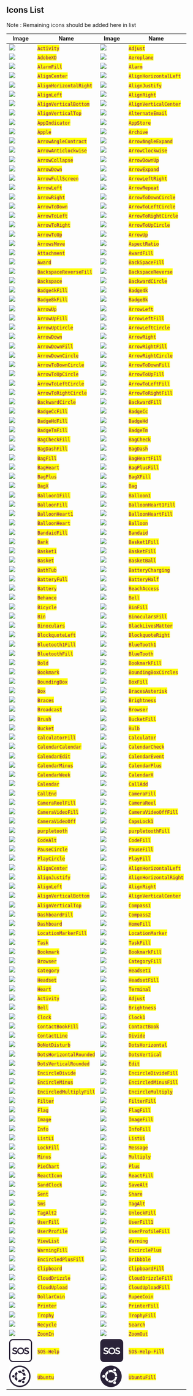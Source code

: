 ## Icons List

Note : Remaining icons should be added here in list

| Image                                   | Name                                                   | Image                                    | Name                                                    |
| --------------------------------------- | ------------------------------------------------------ | ---------------------------------------- | ------------------------------------------------------- |
| ![](./assets/simple/activity.svg)              | <mark style="color:purple;">`Activity`</mark>             | ![](./assets/simple/adjust.svg)             | <mark style="color:purple;">`Adjust`</mark>            | 
| ![](./assets/simple/adobe-xd.svg)              | <mark style="color:purple;">`AdobeXD`</mark>             | ![](./assets/simple/aeroplane.svg)             | <mark style="color:purple;">`Aeroplane`</mark>            |
| ![](./assets/simple/alarm-fill.svg)              | <mark style="color:purple;">`AlarmFill`</mark>             | ![](./assets/simple/alarm.svg)             | <mark style="color:purple;">`Alarm`</mark>            |
| ![](./assets/simple/align-center.svg)              | <mark style="color:purple;">`AlignCenter`</mark>             | ![](./assets/simple/align-horizontal-left.svg)             | <mark style="color:purple;">`AlignHorizontalLeft`</mark>            |
| ![](./assets/simple/align-horizontal-right.svg)              | <mark style="color:purple;">`AlignHorizontalRight`</mark>             | ![](./assets/simple/align-justify.svg)             | <mark style="color:purple;">`AlignJustify`</mark>            |
| ![](./assets/simple/align-left.svg)              | <mark style="color:purple;">`AlignLeft`</mark>             | ![](./assets/simple/align-right.svg)             | <mark style="color:purple;">`AlignRight`</mark>            |
| ![](./assets/simple/align-vertical-bottom.svg)              | <mark style="color:purple;">`AlignVerticalBottom`</mark>             | ![](./assets/simple/align-vertical-center.svg)             | <mark style="color:purple;">`AlignVerticalCenter`</mark>            |
| ![](./assets/simple/align-vertical-top.svg)              | <mark style="color:purple;">`AlignVerticalTop`</mark>             | ![](./assets/simple/alternate-email.svg)             | <mark style="color:purple;">`AlternateEmail`</mark>            |
| ![](./assets/simple/app-indicator.svg)              | <mark style="color:purple;">`AppIndicator`</mark>             | ![](./assets/simple/app-store.svg)             | <mark style="color:purple;">`AppStore`</mark>            |
| ![](./assets/simple/apple.svg)              | <mark style="color:purple;">`Apple`</mark>             | ![](./assets/simple/archive.svg)             | <mark style="color:purple;">`Archive`</mark>            |
| ![](./assets/simple/arrow-angle-contract.svg)              | <mark style="color:purple;">`ArrowAngleContract`</mark>             | ![](./assets/simple/arrow-angle-expand.svg)             | <mark style="color:purple;">`ArrowAngleExpand`</mark>            |
| ![](./assets/simple/arrow-anticlockwise.svg)              | <mark style="color:purple;">`ArrowAnticlockwise`</mark>             | ![](./assets/simple/arrow-clockwise.svg)             | <mark style="color:purple;">`ArrowClockwise`</mark>            |
| ![](./assets/simple/arrow-collapse.svg)              | <mark style="color:purple;">`ArrowCollapse`</mark>             | ![](./assets/simple/arrow-down-up.svg)             | <mark style="color:purple;">`ArrowDownUp`</mark>            |
| ![](./assets/simple/arrow-down.svg)              | <mark style="color:purple;">`ArrowDown`</mark>             | ![](./assets/simple/arrow-expand.svg)             | <mark style="color:purple;">`ArrowExpand`</mark>            |
| ![](./assets/simple/arrow-fullscreen.svg)              | <mark style="color:purple;">`ArrowFullScreen`</mark>             | ![](./assets/simple/arrow-left-right.svg)             | <mark style="color:purple;">`ArrowLeftRight`</mark>            |
| ![](./assets/simple/arrow-left.svg)              | <mark style="color:purple;">`ArrowLeft`</mark>             | ![](./assets/simple/arrow-repeat.svg)             | <mark style="color:purple;">`ArrowRepeat`</mark>            |
| ![](./assets/simple/arrow-right.svg)              | <mark style="color:purple;">`ArrowRight`</mark>             | ![](./assets/simple/arrow-to-down-circle.svg)             | <mark style="color:purple;">`ArrowToDownCircle`</mark>            |
| ![](./assets/simple/arrow-to-down.svg)              | <mark style="color:purple;">`ArrowToDown`</mark>             | ![](./assets/simple/arrow-to-left-circle.svg)             | <mark style="color:purple;">`ArrowToLeftCircle`</mark>            |
| ![](./assets/simple/arrow-to-left.svg)              | <mark style="color:purple;">`ArrowToLeft`</mark>             | ![](./assets/simple/arrow-to-right-circle.svg)             | <mark style="color:purple;">`ArrowToRightCircle`</mark>            |
| ![](./assets/simple/arrow-to-right.svg)              | <mark style="color:purple;">`ArrowToRight`</mark>             | ![](./assets/simple/arrow-to-up-circle.svg)             | <mark style="color:purple;">`ArrowToUpCircle`</mark>            |
| ![](./assets/simple/arrow-to-up.svg)              | <mark style="color:purple;">`ArrowToUp`</mark>             | ![](./assets/simple/arrow-up.svg)             | <mark style="color:purple;">`ArrowUp`</mark>            |
| ![](./assets/simple/arrows-move.svg)              | <mark style="color:purple;">`ArrowsMove`</mark>             | ![](./assets/simple/aspect-ratio.svg)             | <mark style="color:purple;">`AspectRatio`</mark>            |
| ![](./assets/simple/attachment.svg)              | <mark style="color:purple;">`Attachment`</mark>             | ![](./assets/simple/award-fill.svg)             | <mark style="color:purple;">`AwardFill`</mark>            |
| ![](./assets/simple/award.svg)              | <mark style="color:purple;">`Award`</mark>             | ![](./assets/simple/backspace-fill.svg)             | <mark style="color:purple;">`BackSpaceFill`</mark>            |
| ![](./assets/simple/backspace-reverse-fill.svg)              | <mark style="color:purple;">`BackspaceReverseFill`</mark>             | ![](./assets/simple/backspace-reverse.svg)             | <mark style="color:purple;">`BackspaceReverse`</mark>            |
| ![](./assets/simple/backspace.svg)              | <mark style="color:purple;">`Backspace`</mark>             | ![](./assets/simple/backward-circle.svg)             | <mark style="color:purple;">`BackwardCircle`</mark>            |
| ![](./assets/simple/badge-4k-fill.svg)              | <mark style="color:purple;">`Badge4kFill`</mark>             | ![](./assets/simple/badge-4k.svg)             | <mark style="color:purple;">`Badge4k`</mark>            |
| ![](./assets/simple/badge-8k-fill.svg)              | <mark style="color:purple;">`Badge8kFill`</mark>             | ![](./assets/simple/badge-8k.svg)             | <mark style="color:purple;">`Badge8k`</mark>            |
| ![](./assets/simple/arrow-up.svg)              | <mark style="color:purple;">`ArrowUp`</mark>             | ![](./assets/simple/arrow-left.svg)             | <mark style="color:purple;">`ArrowLeft`</mark>            |
| ![](./assets/simple/simple/arrow-up-fill.svg)         | <mark style="color:purple;">`ArrowUpFill`</mark>         | ![](./assets/simple/simple/arrow-left-fill.svg)        | <mark style="color:purple;">`ArrowLeftFill`</mark>        |
| ![](./assets/simple/arrow-up-circle.svg)       | <mark style="color:purple;">`ArrowUpCircle`</mark>       | ![](./assets/simple/arrow-left-circle.svg)      | <mark style="color:purple;">`ArrowLeftCircle`</mark>      |
| ![](./assets/simple/arrow-down.svg)            | <mark style="color:purple;">`ArrowDown`</mark>           | ![](./assets/simple/arrow-right.svg)            | <mark style="color:purple;">`ArrowRight`</mark>           |
| ![](./assets/simple/arrow-down-fill.svg)       | <mark style="color:purple;">`ArrowDownFill`</mark>       | ![](./assets/simple/arrow-right-fill.svg)       | <mark style="color:purple;">`ArrowRightFill`</mark>       |
| ![](./assets/simple/arrow-down-circle.svg)     | <mark style="color:purple;">`ArrowDownCircle`</mark>     | ![](./assets/simple/arrow-right.svg)            | <mark style="color:purple;">`ArrowRightCircle`</mark>     |
| ![](./assets/simple/arrow-to-down-circle.svg)  | <mark style="color:purple;">`ArrowToDownCircle`</mark>   | ![](./assets/simple/arrow-to-down-fill.svg)     | <mark style="color:purple;">`ArrowToDownFill`</mark>      |
| ![](./assets/simple/arrow-to-up-circle.svg)    | <mark style="color:purple;">`ArrowToUpCircle`</mark>     | ![](./assets/simple/arrow-to-up-fill.svg)       | <mark style="color:purple;">`ArrowToUpFill`</mark>        |
| ![](./assets/simple/arrow-to-left-circle.svg)  | <mark style="color:purple;">`ArrowToLeftCircle`</mark>   | ![](./assets/simple/arrow-to-left-fill.svg)     | <mark style="color:purple;">`ArrowToLeftFill`</mark>      |
| ![](./assets/simple/arrow-to-right-circle.svg) | <mark style="color:purple;">`ArrowToRightCircle`</mark>  | ![](./assets/simple/arrow-to-right-fill.svg)    | <mark style="color:purple;">`ArrowToRightFill`</mark>     |
| ![](./assets/simple/backward-circle.svg)       | <mark style="color:purple;">`BackwardCircle`</mark>      | ![](./assets/simple/backward-fill.svg)          | <mark style="color:purple;">`BackwardFill`</mark>         |
| ![](./assets/simple/badge-cc-fill.svg)       | <mark style="color:purple;">`BadgeCcFill`</mark>      | ![](./assets/simple/badge-cc.svg)          | <mark style="color:purple;">`BadgeCc`</mark>         |
| ![](./assets/simple/badge-hd-fill.svg)        | <mark style="color:purple;">`BadgeHdFill`</mark>       | ![](./assets/simple/badge-hd.svg)           | <mark style="color:purple;">`BadgeHd`</mark>          |
| ![](./assets/simple/badge-tm-fill.svg)       | <mark style="color:purple;">`BadgeTmFill`</mark>      | ![](./assets/simple/badge-tm.svg)          | <mark style="color:purple;">`BadgeTm`</mark>         |
| ![](./assets/simple/bag-check-fill.svg)       | <mark style="color:purple;">`BagCheckFill`</mark>      | ![](./assets/simple/bag-check.svg)          | <mark style="color:purple;">`BagCheck`</mark>         |
| ![](./assets/simple/bag-dash-fill.svg)       | <mark style="color:purple;">`BagDashFill`</mark>      | ![](./assets/simple/bag-dash.svg)          | <mark style="color:purple;">`BagDash`</mark>         |
| ![](./assets/simple/bag-fill.svg)       | <mark style="color:purple;">`BagFill`</mark>      | ![](./assets/simple/bag-heart-fill.svg)          | <mark style="color:purple;">`BagHeartFill`</mark>         |
| ![](./assets/simple/bag-heart.svg)       | <mark style="color:purple;">`BagHeart`</mark>      | ![](./assets/simple/bag-plus-fill.svg)          | <mark style="color:purple;">`BagPlusFill`</mark>         |
| ![](./assets/simple/bag-plus.svg)       | <mark style="color:purple;">`BagPlus`</mark>      | ![](./assets/simple/bag-x-fill.svg)          | <mark style="color:purple;">`BagXFill`</mark>         |
| ![](./assets/simple/bag-x.svg)       | <mark style="color:purple;">`BagX`</mark>      | ![](./assets/simple/bag.svg)          | <mark style="color:purple;">`Bag`</mark>         |
| ![](./assets/simple/balloon-1-fill.svg)       | <mark style="color:purple;">`Balloon1Fill`</mark>      | ![](./assets/simple/balloon-1.svg)          | <mark style="color:purple;">`Balloon1`</mark>         |
| ![](./assets/simple/balloon-fill.svg)       | <mark style="color:purple;">`BalloonFill`</mark>      | ![](./assets/simple/balloon-heart-1-fill.svg)          | <mark style="color:purple;">`BalloonHeart1Fill`</mark>         |
| ![](./assets/simple/balloon-heart-1.svg)       | <mark style="color:purple;">`BalloonHeart1`</mark>      | ![](./assets/simple/balloon-heart-fill.svg)          | <mark style="color:purple;">`BalloonHeartFill`</mark>         |
| ![](./assets/simple/balloon-heart.svg)       | <mark style="color:purple;">`BalloonHeart`</mark>      | ![](./assets/simple/balloon.svg)          | <mark style="color:purple;">`Balloon`</mark>         |
| ![](./assets/simple/bandaid-fill.svg)       | <mark style="color:purple;">`BandaidFill`</mark>      | ![](./assets/simple/bandaid.svg)          | <mark style="color:purple;">`Bandaid`</mark>         |
| ![](./assets/simple/bank.svg)       | <mark style="color:purple;">`Bank`</mark>      | ![](./assets/simple/basket-1-fill.svg)          | <mark style="color:purple;">`Basket1Fill`</mark>         |
| ![](./assets/simple/basket-1.svg)       | <mark style="color:purple;">`Basket1`</mark>      | ![](./assets/simple/basket-fill.svg)          | <mark style="color:purple;">`BasketFill`</mark>         |
| ![](./assets/simple/basket.svg)       | <mark style="color:purple;">`Basket`</mark>      | ![](./assets/simple/basketball.svg)          | <mark style="color:purple;">`BasketBall`</mark>         |
| ![](./assets/simple/bathtub.svg)       | <mark style="color:purple;">`BathTub`</mark>      | ![](./assets/simple/battery-charging.svg)          | <mark style="color:purple;">`BatteryCharging`</mark>         |
| ![](./assets/simple/battery-full.svg)       | <mark style="color:purple;">`BatteryFull`</mark>      | ![](./assets/simple/battery-half.svg)          | <mark style="color:purple;">`BatteryHalf`</mark>         |
| ![](./assets/simple/battery.svg)       | <mark style="color:purple;">`Battery`</mark>      | ![](./assets/simple/beach-access.svg)          | <mark style="color:purple;">`BeachAccess`</mark>         |
| ![](./assets/simple/behance.svg)       | <mark style="color:purple;">`Behance`</mark>      | ![](./assets/simple/bell.svg)          | <mark style="color:purple;">`Bell`</mark>         |
| ![](./assets/simple/bicycle.svg)       | <mark style="color:purple;">`Bicycle`</mark>      | ![](./assets/simple/bin-fill.svg)          | <mark style="color:purple;">`BinFill`</mark>         |
| ![](./assets/simple/bin.svg)       | <mark style="color:purple;">`Bin`</mark>      | ![](./assets/simple/binoculars-fill.svg)          | <mark style="color:purple;">`BinocularsFill`</mark>         |
| ![](./assets/simple/binoculars.svg)       | <mark style="color:purple;">`Binoculars`</mark>      | ![](./assets/simple/black-lives-matter.svg)          | <mark style="color:purple;">`BlackLivesMatter`</mark>         |
| ![](./assets/simple/blockquote-left.svg)       | <mark style="color:purple;">`BlockquoteLeft`</mark>      | ![](./assets/simple/blockquote-right.svg)          | <mark style="color:purple;">`BlockquoteRight`</mark>         |
| ![](./assets/simple/bluetooth-1-fill.svg)       | <mark style="color:purple;">`Bluetooth1Fill`</mark>      | ![](./assets/simple/bluetooth-1.svg)          | <mark style="color:purple;">`BlueTooth1`</mark>         |
| ![](./assets/simple/bluetooth-fill.svg)       | <mark style="color:purple;">`BluetoothFill`</mark>      | ![](./assets/simple/bluetooth.svg)          | <mark style="color:purple;">`BlueTooth`</mark>         |
| ![](./assets/simple/bold.svg)       | <mark style="color:purple;">`Bold`</mark>      | ![](./assets/simple/bookmark-fill.svg)          | <mark style="color:purple;">`BookmarkFill`</mark>         |
| ![](./assets/simple/bookmark.svg)       | <mark style="color:purple;">`Bookmark`</mark>      | ![](./assets/simple/bounding-box-circles.svg)          | <mark style="color:purple;">`BoundingBoxCircles`</mark>         |
| ![](./assets/simple/bounding-box.svg)       | <mark style="color:purple;">`BoundingBox`</mark>      | ![](./assets/simple/box-fill.svg)          | <mark style="color:purple;">`BoxFill`</mark>         |
| ![](./assets/simple/box.svg)       | <mark style="color:purple;">`Box`</mark>      | ![](./assets/simple/braces-asterisk.svg)          | <mark style="color:purple;">`BracesAsterisk`</mark>         |
| ![](./assets/simple/braces.svg)       | <mark style="color:purple;">`Braces`</mark>      | ![](./assets/simple/brightness.svg)          | <mark style="color:purple;">`Brightness`</mark>         |
| ![](./assets/simple/broadcast.svg)       | <mark style="color:purple;">`Broadcast`</mark>      | ![](./assets/simple/browser.svg)          | <mark style="color:purple;">`Browser`</mark>         |
| ![](./assets/simple/brush.svg)       | <mark style="color:purple;">`Brush`</mark>      | ![](./assets/simple/bucket-fill.svg)          | <mark style="color:purple;">`BucketFill`</mark>         |
| ![](./assets/simple/bucket.svg)       | <mark style="color:purple;">`Bucket`</mark>      | ![](./assets/simple/bulb.svg)          | <mark style="color:purple;">`Bulb`</mark>         |
| ![](./assets/simple/calculator-fill.svg)       | <mark style="color:purple;">`CalculatorFill`</mark>      | ![](./assets/simple/calculator.svg)          | <mark style="color:purple;">`Calculator`</mark>         |
| ![](./assets/simple/calendar-calendar.svg)       | <mark style="color:purple;">`CalendarCalendar`</mark>      | ![](./assets/simple/calendar-check.svg)          | <mark style="color:purple;">`CalendarCheck`</mark>         |
| ![](./assets/simple/calendar-edit.svg)       | <mark style="color:purple;">`CalendarEdit`</mark>      | ![](./assets/simple/calendar-event.svg)          | <mark style="color:purple;">`CalendarEvent`</mark>         |
| ![](./assets/simple/calendar-minus.svg)       | <mark style="color:purple;">`CalendarMinus`</mark>      | ![](./assets/simple/calendar-plus.svg)          | <mark style="color:purple;">`CalendarPlus`</mark>         |
| ![](./assets/simple/calendar-week.svg)       | <mark style="color:purple;">`CalendarWeek`</mark>      | ![](./assets/simple/calendar-x.svg)          | <mark style="color:purple;">`CalendarX`</mark>         |
| ![](./assets/simple/calendar.svg)       | <mark style="color:purple;">`Calendar`</mark>      | ![](./assets/simple/call-add.svg)          | <mark style="color:purple;">`CallAdd`</mark>         |
| ![](./assets/simple/call-end.svg)       | <mark style="color:purple;">`CallEnd`</mark>      | ![](./assets/simple/camera-fill.svg)          | <mark style="color:purple;">`CameraFill`</mark>         |
| ![](./assets/simple/camera-reel-fill.svg)       | <mark style="color:purple;">`CameraReelFill`</mark>      | ![](./assets/simple/camera-reel.svg)          | <mark style="color:purple;">`CameraReel`</mark>         |
| ![](./assets/simple/camera-video-fill.svg)       | <mark style="color:purple;">`CameraVideoFill`</mark>      | ![](./assets/simple/camera-video-off-fill.svg)          | <mark style="color:purple;">`CameraVideoOffFill`</mark>         |
| ![](./assets/simple/camera-video-off.svg)       | <mark style="color:purple;">`CameraVideoOff`</mark>      | ![](./assets/simple/caps-lock-1.svg)          | <mark style="color:purple;">`CapsLock1`</mark>         |
| ![](./assets/simple/purpletooth.svg)             | <mark style="color:purple;">`purpletooth`</mark>           | ![](./assets/simple/purpletooth-fill.svg)         | <mark style="color:purple;">`purpletoothFill`</mark>        |
| ![](./assets/simple/code-alt.svg)              | <mark style="color:purple;">`CodeAlt`</mark>             | ![](./assets/simple/code-fill.svg)              | <mark style="color:purple;">`CodeFill`</mark>             |
| ![](./assets/simple/pause-circle.svg)          | <mark style="color:purple;">`PauseCircle`</mark>         | ![](./assets/simple/pause-fill.svg)             | <mark style="color:purple;">`PauseFill`</mark>            |
| ![](./assets/simple/play-circle.svg)           | <mark style="color:purple;">`PlayCircle`</mark>          | ![](./assets/simple/play-fill.svg)              | <mark style="color:purple;">`PlayFill`</mark>             |
| ![](./assets/simple/align-center.svg)          | <mark style="color:purple;">`AlignCenter`</mark>         | ![](./assets/simple/align-horizontal-left.svg)  | <mark style="color:purple;">`AlignHorizontalLeft`</mark>  |
| ![](./assets/simple/align-justify.svg)         | <mark style="color:purple;">`AlignJustify`</mark>        | ![](./assets/simple/align-horizontal-right.svg) | <mark style="color:purple;">`AlignHorizontalRight`</mark> |
| ![](./assets/simple/align-left.svg)            | <mark style="color:purple;">`AlignLeft`</mark>           | ![](./assets/simple/align-right.svg)            | <mark style="color:purple;">`AlignRight`</mark>           |
| ![](./assets/simple/align-vertical-bottom.svg) | <mark style="color:purple;">`AlignVerticalBottom`</mark> | ![](./assets/simple/align-vertical-center.svg)  | <mark style="color:purple;">`AlignVerticalCenter`</mark>  |
| ![](./assets/simple/align-vertical-top.svg)    | <mark style="color:purple;">`AlignVerticalTop`</mark>    | ![](./assets/simple/compass-1.svg)              | <mark style="color:purple;">`Compass1`</mark>             |
| ![](./assets/simple/dashboard-fill.svg)        | <mark style="color:purple;">`DashboardFill`</mark>       | ![](./assets/simple/compass-2.svg)              | <mark style="color:purple;">`Compass2`</mark>             |
| ![](./assets/simple/dashboard.svg)             | <mark style="color:purple;">`Dashboard`</mark>           | ![](./assets/simple/home-fill.svg)              | <mark style="color:purple;">`HomeFill`</mark>             |
| ![](./assets/simple/location-marker-fill.svg)  | <mark style="color:purple;">`LocationMarkerFill`</mark>  | ![](./assets/simple/location-marker.svg)        | <mark style="color:purple;">`LocationMarker`</mark>       |
| ![](./assets/simple/task.svg)                  | <mark style="color:purple;">`Task`</mark>                | ![](./assets/simple/task-fill.svg)              | <mark style="color:purple;">`TaskFill`</mark>             |
| ![](./assets/simple/bookmark.svg)                  | <mark style="color:purple;">`Bookmark`</mark>                | ![](./assets/simple/bookmark-fill.svg)              | <mark style="color:purple;">`BookmarkFill`</mark>             |
| ![](./assets/simple/browser.svg)                  | <mark style="color:purple;">`Browser`</mark>                | ![](./assets/simple/category-fill.svg)              | <mark style="color:purple;">`CategoryFill`</mark>             |
| ![](./assets/simple/category.svg)                  | <mark style="color:purple;">`Category`</mark>                | ![](./assets/simple/headset-1.svg)              | <mark style="color:purple;">`Headset1`</mark>             |
| ![](./assets/simple/headset.svg)                  | <mark style="color:purple;">`Headset`</mark>                | ![](./assets/simple/headset-fill.svg)              | <mark style="color:purple;">`HeadsetFill`</mark>             |
| ![](./assets/simple/heart.svg)                  | <mark style="color:purple;">`Heart`</mark>                | ![](./assets/simple/terminal.svg)              | <mark style="color:purple;">`Terminal`</mark>             |
| ![](./assets/simple/activity.svg)                  | <mark style="color:purple;">`Activity`</mark>                | ![](./assets/simple/adjust.svg)              | <mark style="color:purple;">`Adjust`</mark>             |
| ![](./assets/simple/bell.svg)                  | <mark style="color:purple;">`Bell`</mark>                | ![](./assets/simple/brightness.svg)              | <mark style="color:purple;">`Brightness`</mark>             |
| ![](./assets/simple/clock.svg)                  | <mark style="color:purple;">`Clock`</mark>                | ![](./assets/simple/clock-1.svg)              | <mark style="color:purple;">`Clock1`</mark>             |
| ![](./assets/simple/contact-book-fill.svg)                  | <mark style="color:purple;">`ContactBookFill`</mark>                | ![](./assets/simple/contact-book.svg)              | <mark style="color:purple;">`ContactBook`</mark>             |
| ![](./assets/simple/contact-line.svg)                  | <mark style="color:purple;">`ContactLine`</mark>                | ![](./assets/simple/divide.svg)              | <mark style="color:purple;">`Divide`</mark>             |
| ![](./assets/simple/do-not-disturb.svg)                  | <mark style="color:purple;">`DoNotDisturb`</mark>                | ![](./assets/simple/dots-horizontal.svg)              | <mark style="color:purple;">`DotsHorizontal`</mark>             |
| ![](./assets/simple/dots-horizontal-rounded.svg)                  | <mark style="color:purple;">`DotsHorizontalRounded`</mark>                | ![](./assets/simple/dots-vertical.svg)              | <mark style="color:purple;">`DotsVertical`</mark>             |
| ![](./assets/simple/dots-vertical-rounded.svg)                  | <mark style="color:purple;">`DotsVerticalRounded`</mark>                | ![](./assets/simple/edit.svg)              | <mark style="color:purple;">`Edit`</mark>             |
| ![](./assets/simple/encircle-divide.svg)                  | <mark style="color:purple;">`EncircleDivide`</mark>                | ![](./assets/simple/encircle-divide-fill.svg)              | <mark style="color:purple;">`EncircleDivideFill`</mark>             |
| ![](./assets/simple/encircle-minus.svg)                  | <mark style="color:purple;">`EncircleMinus`</mark>                | ![](./assets/simple/encircled-minus-fill.svg)              | <mark style="color:purple;">`EncircledMinusFill`</mark>             |
| ![](./assets/simple/encircled-multiply-fill.svg)                  | <mark style="color:purple;">`EncircledMultiplyFill`</mark>                | ![](./assets/simple/encircle-multiply.svg)              | <mark style="color:purple;">`EncircleMultiply`</mark>             |
| ![](./assets/simple/filter.svg)                  | <mark style="color:purple;">`Filter`</mark>                | ![](./assets/simple/filter-fill.svg)              | <mark style="color:purple;">`FilterFill`</mark>             |
| ![](./assets/simple/flag.svg)                  | <mark style="color:purple;">`Flag`</mark>                | ![](./assets/simple/flag-fill.svg)              | <mark style="color:purple;">`FlagFill`</mark>             |
| ![](./assets/simple/image.svg)                  | <mark style="color:purple;">`Image`</mark>                | ![](./assets/simple/image-fill.svg)              | <mark style="color:purple;">`ImageFill`</mark>             |
| ![](./assets/simple/info.svg)                  | <mark style="color:purple;">`Info`</mark>                | ![](./assets/simple/info-fill.svg)              | <mark style="color:purple;">`InfoFill`</mark>             |
| ![](./assets/simple/list-li.svg)                  | <mark style="color:purple;">`ListLi`</mark>                | ![](./assets/simple/list-ui.svg)              | <mark style="color:purple;">`ListUi`</mark>             |
| ![](./assets/simple/lock-fill.svg)                  | <mark style="color:purple;">`LockFill`</mark>                | ![](./assets/simple/message.svg)              | <mark style="color:purple;">`Message`</mark>             |
| ![](./assets/simple/minux.svg)                  | <mark style="color:purple;">`Minus`</mark>                | ![](./assets/simple/multiply.svg)              | <mark style="color:purple;">`Multiply`</mark>             |
| ![](./assets/simple/pie-chart.svg)                  | <mark style="color:purple;">`PieChart`</mark>                | ![](./assets/simple/plus.svg)              | <mark style="color:purple;">`Plus`</mark>             |
| ![](./assets/simple/react-icon.svg)                  | <mark style="color:purple;">`ReactIcon`</mark>                | ![](./assets/simple/react-fill.svg)              | <mark style="color:purple;">`ReactFill`</mark>             |
| ![](./assets/simple/sand-clock.svg)                  | <mark style="color:purple;">`SandClock`</mark>                | ![](./assets/simple/save-alt.svg)              | <mark style="color:purple;">`SaveAlt`</mark>             |
| ![](./assets/simple/sent.svg)                  | <mark style="color:purple;">`Sent`</mark>                | ![](./assets/simple/share.svg)              | <mark style="color:purple;">`Share`</mark>             |
| ![](./assets/simple/sms.svg)                  | <mark style="color:purple;">`Sms`</mark>                | ![](./assets/simple/tag-alt.svg)              | <mark style="color:purple;">`TagAlt`</mark>             |
| ![](./assets/simple/tag-alt-2.svg)                  | <mark style="color:purple;">`TagAlt2`</mark>                | ![](./assets/simple/unlock-fill.svg)              | <mark style="color:purple;">`UnlockFill`</mark>             |
| ![](./assets/simple/user-fill.svg)                  | <mark style="color:purple;">`UserFill`</mark>                | ![](./assets/simple/user-fill-1.svg)              | <mark style="color:purple;">`UserFill1`</mark>             |
| ![](./assets/simple/user-profile.svg)                  | <mark style="color:purple;">`UserProfile`</mark>                | ![](./assets/simple/user-profile-fill.svg)              | <mark style="color:purple;">`UserProfileFill`</mark>             |
| ![](./assets/simple/view-list.svg)                  | <mark style="color:purple;">`ViewList`</mark>                | ![](./assets/simple/warning.svg)              | <mark style="color:purple;">`Warning`</mark>             |
| ![](./assets/simple/warning-fill.svg)                  | <mark style="color:purple;">`WarningFill`</mark>                | ![](./assets/simple/encircle-plus.svg)              | <mark style="color:purple;">`EncirclePlus`</mark>             |
| ![](./assets/simple/encircled-plus-fill.svg)                  | <mark style="color:purple;">`EncircledPlusFill`</mark>                | ![](./assets/simple/dribbble.svg)              | <mark style="color:purple;">`Dribbble`</mark>             |
| ![](./assets/simple/clipboard.svg)                  | <mark style="color:purple;">`Clipboard`</mark>                | ![](./assets/simple/clipboard-fill.svg)              | <mark style="color:purple;">`ClipboardFill`</mark>             |
| ![](./assets/simple/cloud-drizzle.svg)                  | <mark style="color:purple;">`CloudDrizzle`</mark>                | ![](./assets/simple/cloud-drizzle-fill.svg)              | <mark style="color:purple;">`CloudDrizzleFill`</mark>             |
| ![](./assets/simple/cloud-upload.svg)                  | <mark style="color:purple;">`CloudUpload`</mark>                | ![](./assets/simple/cloud-upload-fill.svg)              | <mark style="color:purple;">`CloudUploadFill`</mark>             |
| ![](./assets/simple/dollar-coin.svg)                  | <mark style="color:purple;">`DollarCoin`</mark>                | ![](./assets/simple/rupee-coin.svg)              | <mark style="color:purple;">`RupeeCoin`</mark>             |
| ![](./assets/simple/printer.svg)                  | <mark style="color:purple;">`Printer`</mark>                | ![](./assets/simple/printer-fill.svg)              | <mark style="color:purple;">`PrinterFill`</mark>             |
| ![](./assets/simple/trophy.svg)                  | <mark style="color:purple;">`Trophy`</mark>                | ![](./assets/simple/trophy-fill.svg)              | <mark style="color:purple;">`TrophyFill`</mark>             |
| ![](./assets/simple/recycle.svg)                  | <mark style="color:purple;">`Recycle`</mark>                | ![](./assets/simple/search.svg)              | <mark style="color:purple;">`Search`</mark>             |
| ![](./assets/simple/zoom-in.svg)                  | <mark style="color:purple;">`ZoomIn`</mark>                | ![](./assets/simple/zoom-out.svg)              | <mark style="color:purple;">`ZoomOut`</mark>             |
| ![](./assets/simple/sos-help.svg)                  | <mark style="color:purple;">`SOS-Help`</mark>                | ![](./assets/simple/sos-help-fill.svg)              | <mark style="color:purple;">`SOS-Help-Fill`</mark>             |
| ![](./assets/simple/ubuntu.svg)                  | <mark style="color:purple;">`Ubuntu`</mark>                | ![](./assets/simple/ubuntu-fill.svg)              | <mark style="color:purple;">`UbuntuFill`</mark>             |